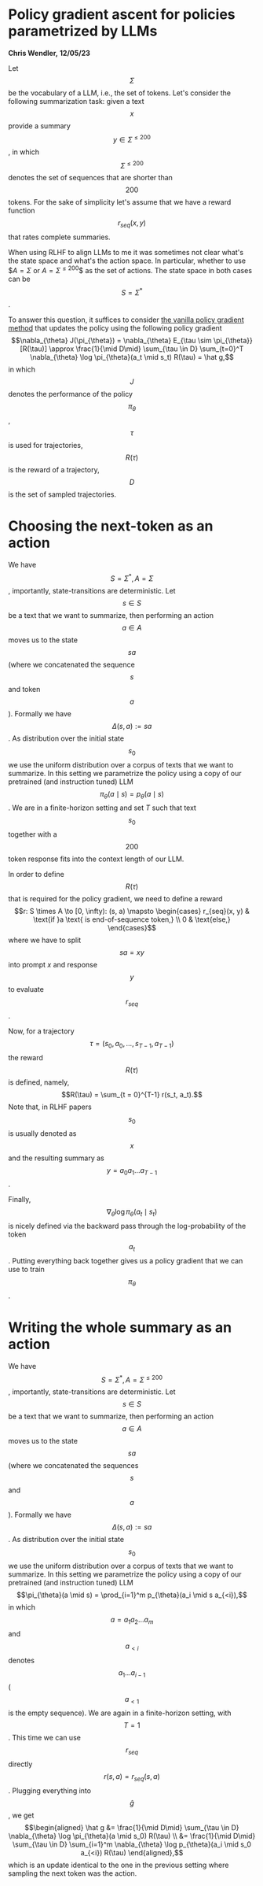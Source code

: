 # Policy gradient ascent for policies parametrized by LLMs
**Chris Wendler,**
**12/05/23**


Let $$\Sigma$$ be the vocabulary of a LLM, i.e., the set of tokens. 
Let's consider the following summarization task: given a text $$x$$ provide a summary $$y \in \Sigma^{\leq 200}$$, in which $$\Sigma^{\leq 200}$$ denotes the set of sequences that are shorter than $$200$$ tokens.
For the sake of simplicity let's assume that we have a reward function $$r_{seq}(x, y)$$ that rates complete summaries. 

When using RLHF to align LLMs to me it was sometimes not clear what's the state space and what's the action space. In particular, whether to use $$A = \Sigma$ or $A = \Sigma^{\leq 200}$$ as the set of actions. The state space in both cases can be $$S = \Sigma^*$$. 

To answer this question, it suffices to consider [the vanilla policy gradient method](https://spinningup.openai.com/en/latest/spinningup/rl_intro3.html#deriving-the-simplest-policy-gradient) that updates the policy using the following policy gradient $$\nabla_{\theta} J(\pi_{\theta}) = \nabla_{\theta} E_{\tau \sim \pi_{\theta}}[R(\tau)] \approx \frac{1}{\mid D\mid} \sum_{\tau \in D} \sum_{t=0}^T \nabla_{\theta} \log \pi_{\theta}(a_t \mid s_t) R(\tau) = \hat g,$$
in which $$J$$ denotes the performance of the policy $$\pi_{\theta}$$, $$\tau$$ is used for trajectories, $$R(\tau)$$ is the reward of a trajectory, $$D$$ is the set of sampled trajectories.

# Choosing the next-token as an action

We have $$S = \Sigma^*, A = \Sigma$$, importantly, state-transitions are deterministic. Let $$s \in S$$ be a text that we want to summarize, then performing an action $$a \in A$$ moves us to the state $$sa$$ (where we concatenated the sequence $$s$$ and token $$a$$). Formally we have $$\Delta(s, a) := sa$$. As distribution over the initial state $$s_0$$ we use the uniform distribution over a corpus of texts that we want to summarize. In this setting we parametrize the policy using a copy of our pretrained (and instruction tuned) LLM $$\pi_{\theta}(a \mid s) = p_{\theta}(a \mid s)$$. We are in a finite-horizon setting and set $T$ such that text $$s_0$$ together with a $$200$$ token response fits into the context length of our LLM.

In order to define $$R(\tau)$$ that is required for the policy gradient, we need to define a reward $$r: S \times A \to [0, \infty): (s, a) \mapsto \begin{cases} r_{seq}(x, y) & \text{if }a \text{ is end-of-sequence token,} \\
0 & \text{else,} \end{cases}$$ 
where we have to split $$sa = xy$$ into prompt $x$ and response $$y$$ to evaluate $$r_{seq}$$.

Now, for a trajectory $$\tau = (s_0, a_0, \dots, s_{T-1}, a_{T-1})$$ the reward $$R(\tau)$$ is defined, namely, $$R(\tau) = \sum_{t = 0}^{T-1} r(s_t, a_t).$$ Note that, in RLHF papers $$s_0$$ is usually denoted as $$x$$ and the resulting summary as $$y = a_0a_1\dots a_{T-1}$$.

Finally, $$\nabla_{\theta} \log \pi_{\theta}(a_t \mid s_t)$$ is nicely defined via the backward pass through the log-probability of the token $$a_t$$. Putting everything back together gives us a policy gradient that we can use to train $$\pi_{\theta}$$.

# Writing the whole summary as an action

We have $$S = \Sigma^*, A = \Sigma^{\leq 200}$$, importantly, state-transitions are deterministic. Let $$s \in S$$ be a text that we want to summarize, then performing an action $$a \in A$$ moves us to the state $$sa$$ (where we concatenated the sequences $$s$$ and $$a$$). Formally we have $$\Delta(s, a) := sa$$. As distribution over the initial state $$s_0$$ we use the uniform distribution over a corpus of texts that we want to summarize. In this setting we parametrize the policy using a copy of our pretrained (and instruction tuned) LLM $$\pi_{\theta}(a \mid s) =  \prod_{i=1}^m p_{\theta}(a_i \mid s a_{<i}),$$ in which $$a = a_1 a_2 \dots a_m$$ and $$a_{<i}$$ denotes $$a_1\dots a_{i-1}$$ ($$a_{<1}$$ is the empty sequence). We are again in a finite-horizon setting, with $$T=1$$. This time we can use $$r_{seq}$$ directly $$r(s,a) = r_{seq}(s, a)$$. Plugging everything into $$\hat g$$, we get 
$$\begin{aligned}
\hat g &= \frac{1}{\mid D\mid} \sum_{\tau \in D} \nabla_{\theta} \log \pi_{\theta}(a \mid s_0) R(\tau) \\
&= \frac{1}{\mid D\mid} \sum_{\tau \in D} \sum_{i=1}^m \nabla_{\theta} \log p_{\theta}(a_i \mid s_0 a_{<i}) R(\tau) 
\end{aligned},$$
which is an update identical to the one in the previous setting where sampling the next token was the action.